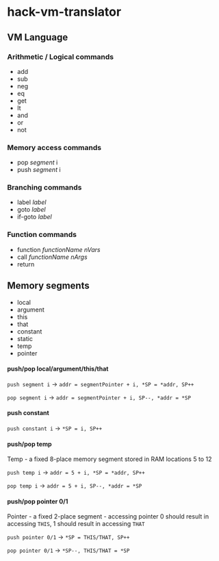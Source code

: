 # hack-vm-translator

## VM Language

### Arithmetic / Logical commands
 - add
 - sub
 - neg
 - eq
 - get
 - lt
 - and
 - or
 - not
 
### Memory access commands
 - pop *segment* i
 - push *segment* i
 
### Branching commands
 - label *label*
 - goto *label*
 - if-goto *label*
 
### Function commands
 - function *functionName* *nVars*
 - call *functionName* *nArgs*
 - return 
 
## Memory segments

 - local
 - argument
 - this
 - that
 - constant
 - static
 - temp
 - pointer
 
#### push/pop local/argument/this/that 
   `push segment i` -> `addr = segmentPointer + i, *SP = *addr, SP++`
   
   `pop segment i` -> `addr = segmentPointer + i, SP--, *addr = *SP`
   
#### push constant

   `push constant i` -> `*SP = i, SP++`
   
#### push/pop temp 

   Temp - a fixed 8-place memory segment stored in RAM locations 5 to 12

   `push temp i` -> `addr = 5 + i, *SP = *addr, SP++`
   
   `pop temp i` -> `addr = 5 + i, SP--, *addr = *SP`    
    
#### push/pop pointer 0/1
   Pointer - a fixed 2-place segment
      - accessing pointer 0 should result in accessing `THIS`, 1 should result in accessing `THAT`

   `push pointer 0/1` -> `*SP = THIS/THAT, SP++`   
   
   `pop pointer 0/1` -> `*SP--, THIS/THAT = *SP`